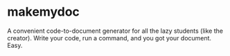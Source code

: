 # makemydoc
A convenient code-to-document generator for all the lazy students (like the creator). Write your code, run a command, and you got your document. Easy. 
